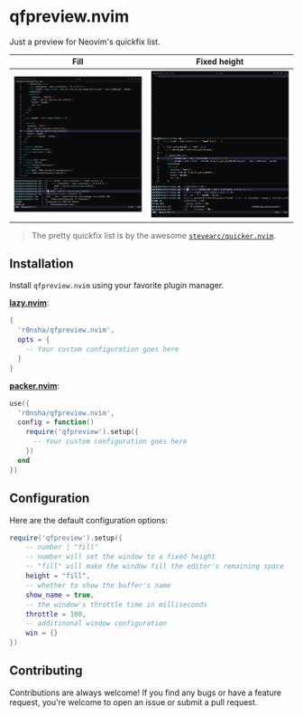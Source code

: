 # qfpreview.nvim

Just a preview for Neovim's quickfix list.

| Fill                                | Fixed height                                 |
| ----------------------------------- | -------------------------------------------- |
| ![Fill](assets/screenshot_fill.png) | ![Fixed height](assets/screenshot_fixed.png) |

> The pretty quickfix list is by the awesome [`stevearc/quicker.nvim`](https://github.com/stevearc/quicker.nvim).

## Installation

Install `qfpreview.nvim` using your favorite plugin manager.

**[lazy.nvim](https://github.com/folke/lazy.nvim)**:

```lua
{
  'r0nsha/qfpreview.nvim',
  opts = {
    -- Your custom configuration goes here
  }
}
```

**[packer.nvim](https://github.com/wbthomason/packer.nvim)**:

```lua
use({
  'r0nsha/qfpreview.nvim',
  config = function()
    require('qfpreview').setup({
      -- Your custom configuration goes here
    })
  end
})
```

## Configuration

Here are the default configuration options:

```lua
require('qfpreview').setup({
    -- number | "fill"
    -- number will set the window to a fixed height
    -- "fill" will make the window fill the editor's remaining space
    height = "fill",
    -- whether to show the buffer's name
    show_name = true,
    -- the window's throttle time in milliseconds
    throttle = 100,
    -- additinonal window configuration
    win = {}
})
```

## Contributing

Contributions are always welcome! If you find any bugs or have a feature request, you're welcome to open an issue or submit a pull request.
